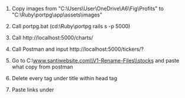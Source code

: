 1. Copy images from "C:\Users\User\OneDrive\A6\Fig\Profits" to "C:\Ruby\portpg\app\assets\images"
2. Call portpg.bat (cd:\\Ruby\\portpg rails s -p 5000)
3. Call http://localhost:5000/charts/
4. Call Postman and input http://localhost:5000/tickers/?
5. Go to C:\\www.santiwebsite.com\\V1-Rename-Files\\stocks  and paste what copy from postman
6. Delete every tag under title within head tag
7. Paste links under <title>       <!-- Bootstrap CSS -->

	      <link href="css/bootstrap.css" rel="stylesheet" type="text/css"/>

	      <link href="css/yt-style.css" rel="stylesheet" type="text/css"/>   


	8. Delete nav tag  
	9. Delete / before src=/assets/stock name and extended text after stock name for quarterly
	10. Delete / before src=/assets/stock name and extended text after stock name for yearly
	11. Call https://signin.aws.amazon.com/signin?redirect_uri=https%3A%2F%2Fconsole.aws.amazon.com%2Fconsole%2Fhome%3FhashArgs%3D%2523%26isauthcode%3Dtrue%26nc2%3Dh_ct%26src%3Dheader-signin%26state%3DhashArgsFromTB_ap-northeast-1_af63028157908c4e&client_id=arn%3Aaws%3Asignin%3A%3A%3Aconsole%2Fcanvas&forceMobileApp=0&code_challenge=ZBV_qG3LUOVPMVptmrQFstHwXXXzOQ4EV98NlrHoLpU&code_challenge_method=SHA-256
	12. Copy html files from "C:\www.santiwebsite.com\V1-Rename-Files\stocks" to https://ap-northeast-1.console.aws.amazon.com/s3/buckets/www.santiwebsite.com/stocks/
	13. Copy PNG files from "C:\Ruby\portpg\app\assets\images" to https://ap-northeast-1.console.aws.amazon.com/s3/buckets/www.santiwebsite.com/stocks/assets/
	14. 